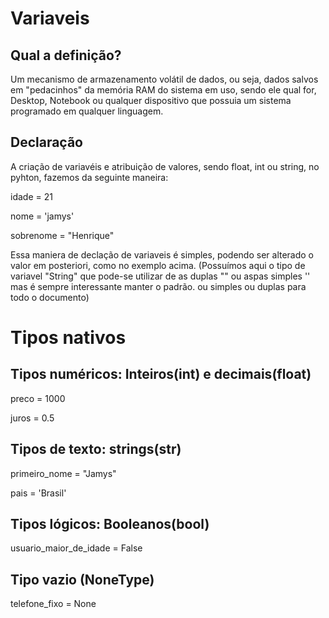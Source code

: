 # Variaveis

## Qual a definição?

Um mecanismo de armazenamento volátil de dados, ou seja, dados salvos em "pedacinhos" da memória RAM do sistema em uso, sendo ele qual for, 
Desktop, Notebook ou qualquer dispositivo que possuia um sistema programado em qualquer linguagem.

## Declaração

A criação de variavéis e atribuição de valores, sendo float, int ou string, no pyhton, fazemos da seguinte maneira:

idade = 21

nome = 'jamys'

sobrenome = "Henrique"

Essa maniera de declação de variaveis é simples, podendo ser alterado o valor em posteriori, como no exemplo acima. (Possuímos aqui o tipo de variavel "String" que pode-se utilizar de as duplas "" ou aspas simples '' mas é sempre interessante manter o padrão. ou simples ou duplas para todo o documento)

# Tipos nativos
## Tipos numéricos: Inteiros(int) e decimais(float)

preco = 1000 

juros = 0.5

## Tipos de texto: strings(str)

primeiro_nome = "Jamys"

pais = 'Brasil'

## Tipos lógicos: Booleanos(bool)

usuario_maior_de_idade = False

## Tipo vazio (NoneType)

telefone_fixo = None
